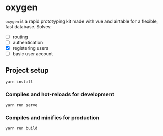 # oxygen
`oxygen` is a rapid prototyping kit made with vue and airtable for a flexible, fast database.
Solves:
- [ ] routing
- [ ] authentication
- [x] registering users
- [ ] basic user account

## Project setup
```
yarn install
```

### Compiles and hot-reloads for development
```
yarn run serve
```

### Compiles and minifies for production
```
yarn run build
```
